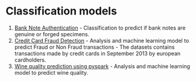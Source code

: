 # Classification models
1. [Bank Note Authentication](https://github.com/Haller-x/Data-Science/blob/main/Classification%20models/Bill%20Autentication/Bank%20Note%20Authentication.ipynb) - Classification to predict if bank notes are genuine or forged specimens.
2. [Credit Card Fraud Detection](https://github.com/Haller-x/Credit-analysis/blob/main/Credit%20Card%20Fraud%20Detection) - Analysis and machine learning model to predict Fraud or Non Fraud transactions - The datasets contains transactions made by credit cards in September 2013 by european cardholders.
3. [Wine quality prediction using pyspark](https://github.com/Haller-x/Data-Science/blob/main/Classification%20models/wine%20quality/Wine-Quality-Prediction.ipynb) - Analysis and machine learning model to predict wine quality.
